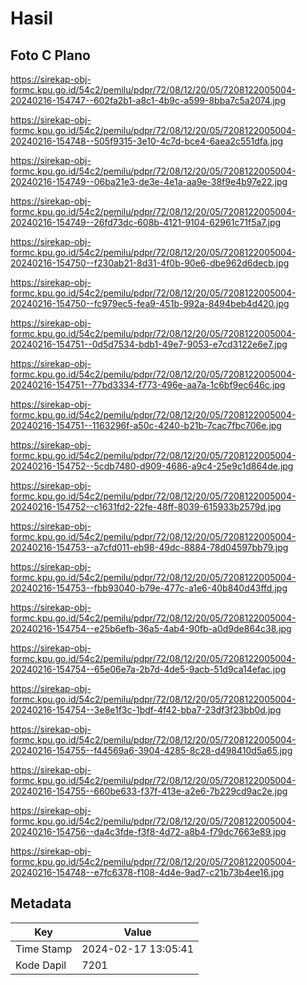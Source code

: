 # Hasil

## Foto C Plano

https://sirekap-obj-formc.kpu.go.id/54c2/pemilu/pdpr/72/08/12/20/05/7208122005004-20240216-154747--602fa2b1-a8c1-4b9c-a599-8bba7c5a2074.jpg

https://sirekap-obj-formc.kpu.go.id/54c2/pemilu/pdpr/72/08/12/20/05/7208122005004-20240216-154748--505f9315-3e10-4c7d-bce4-6aea2c551dfa.jpg

https://sirekap-obj-formc.kpu.go.id/54c2/pemilu/pdpr/72/08/12/20/05/7208122005004-20240216-154749--06ba21e3-de3e-4e1a-aa9e-38f9e4b97e22.jpg

https://sirekap-obj-formc.kpu.go.id/54c2/pemilu/pdpr/72/08/12/20/05/7208122005004-20240216-154749--26fd73dc-608b-4121-9104-62961c71f5a7.jpg

https://sirekap-obj-formc.kpu.go.id/54c2/pemilu/pdpr/72/08/12/20/05/7208122005004-20240216-154750--f230ab21-8d31-4f0b-90e6-dbe962d6decb.jpg

https://sirekap-obj-formc.kpu.go.id/54c2/pemilu/pdpr/72/08/12/20/05/7208122005004-20240216-154750--fc979ec5-fea9-451b-992a-8494beb4d420.jpg

https://sirekap-obj-formc.kpu.go.id/54c2/pemilu/pdpr/72/08/12/20/05/7208122005004-20240216-154751--0d5d7534-bdb1-49e7-9053-e7cd3122e6e7.jpg

https://sirekap-obj-formc.kpu.go.id/54c2/pemilu/pdpr/72/08/12/20/05/7208122005004-20240216-154751--77bd3334-f773-496e-aa7a-1c6bf9ec646c.jpg

https://sirekap-obj-formc.kpu.go.id/54c2/pemilu/pdpr/72/08/12/20/05/7208122005004-20240216-154751--1163296f-a50c-4240-b21b-7cac7fbc706e.jpg

https://sirekap-obj-formc.kpu.go.id/54c2/pemilu/pdpr/72/08/12/20/05/7208122005004-20240216-154752--5cdb7480-d909-4686-a9c4-25e9c1d864de.jpg

https://sirekap-obj-formc.kpu.go.id/54c2/pemilu/pdpr/72/08/12/20/05/7208122005004-20240216-154752--c1631fd2-22fe-48ff-8039-615933b2579d.jpg

https://sirekap-obj-formc.kpu.go.id/54c2/pemilu/pdpr/72/08/12/20/05/7208122005004-20240216-154753--a7cfd011-eb98-49dc-8884-78d04597bb79.jpg

https://sirekap-obj-formc.kpu.go.id/54c2/pemilu/pdpr/72/08/12/20/05/7208122005004-20240216-154753--fbb93040-b79e-477c-a1e6-40b840d43ffd.jpg

https://sirekap-obj-formc.kpu.go.id/54c2/pemilu/pdpr/72/08/12/20/05/7208122005004-20240216-154754--e25b6efb-36a5-4ab4-90fb-a0d9de864c38.jpg

https://sirekap-obj-formc.kpu.go.id/54c2/pemilu/pdpr/72/08/12/20/05/7208122005004-20240216-154754--65e06e7a-2b7d-4de5-9acb-51d9ca14efac.jpg

https://sirekap-obj-formc.kpu.go.id/54c2/pemilu/pdpr/72/08/12/20/05/7208122005004-20240216-154754--3e8e1f3c-1bdf-4f42-bba7-23df3f23bb0d.jpg

https://sirekap-obj-formc.kpu.go.id/54c2/pemilu/pdpr/72/08/12/20/05/7208122005004-20240216-154755--f44569a6-3904-4285-8c28-d498410d5a65.jpg

https://sirekap-obj-formc.kpu.go.id/54c2/pemilu/pdpr/72/08/12/20/05/7208122005004-20240216-154755--660be633-f37f-413e-a2e6-7b229cd9ac2e.jpg

https://sirekap-obj-formc.kpu.go.id/54c2/pemilu/pdpr/72/08/12/20/05/7208122005004-20240216-154756--da4c3fde-f3f8-4d72-a8b4-f79dc7663e89.jpg

https://sirekap-obj-formc.kpu.go.id/54c2/pemilu/pdpr/72/08/12/20/05/7208122005004-20240216-154748--e7fc6378-f108-4d4e-9ad7-c21b73b4ee16.jpg


## Metadata

| Key        | Value               |
| ---------- | ------------------- |
| Time Stamp | 2024-02-17 13:05:41 |
| Kode Dapil | 7201                |



